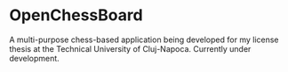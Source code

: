 # OpenChessBoard
A multi-purpose chess-based application being developed for my license thesis at the Technical University of Cluj-Napoca. Currently under development.
